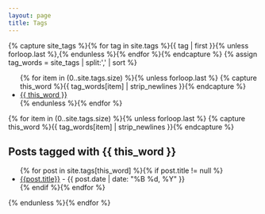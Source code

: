 ```yaml
--- 
layout: page 
title: Tags 
---
```


<!-- Page code borrowed from dbtek and psteadman -->
{% capture site_tags %}{% for tag in site.tags %}{{ tag | first }}{% unless forloop.last %},{% endunless %}{% endfor %}{% endcapture %} {% assign tag_words = site_tags | split:',' | sort %}

<div>
    <ul>
        {% for item in (0..site.tags.size) %}{% unless forloop.last %} {% capture this_word %}{{ tag_words[item] | strip_newlines }}{% endcapture %}
        <li>
            <a href="#{{ this_word | replace:' ','-' }}-ref">
            {{ this_word }} <!-- <span class="badge pull-right"> {{ site.tags[this_word].size }}</span> -->
         </a>
        </li>
        {% endunless %}{% endfor %}
    </ul>
</div>

<div>
    {% for item in (0..site.tags.size) %}{% unless forloop.last %} {% capture this_word %}{{ tag_words[item] | strip_newlines }}{% endcapture %}
    <div id="{{ this_word | replace:' ','-' }}-ref">
        <h2>Posts tagged with {{ this_word }}</h2>
        <ul>
            {% for post in site.tags[this_word] %}{% if post.title != null %}
            <li><a href="{{ site.BASE_PATH }}{{post.url}}">{{post.title}}</a> <span>- {{ post.date | date: "%B %d, %Y" }}</span></li>
            {% endif %}{% endfor %}
        </ul>
    </div>
    {% endunless %}{% endfor %}
</div>